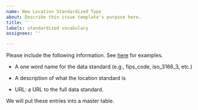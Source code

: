 ```yaml
---
name: New Location Standardized Type
about: Describe this issue template's purpose here.
title: ''
labels: standardized vocabulary
assignees: ''

---
```


Please include the following information. See [here](https://covid19r.github.io/documentation/standardized-vocabulary.html#current-location-standardized-types) for examples.

- A one word name for the data standard (e.g., fips_code, iso_3166_3, etc.)

- A description of what the location standard is

- URL: a URL to the full data standard.

We will put these entries into a master table.
